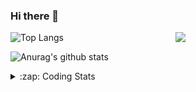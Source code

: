 ### Hi there 👋

<!--
**tao8687/tao8687** is a ✨ _special_ ✨ repository because its `README.md` (this file) appears on your GitHub profile.

Here are some ideas to get you started:

- 🔭 I’m currently working on ...
- 🌱 I’m currently learning ...
- 👯 I’m looking to collaborate on ...
- 🤔 I’m looking for help with ...
- 💬 Ask me about ...
- 📫 How to reach me: ...
- 😄 Pronouns: ...
- ⚡ Fun fact: ...
-->

<img align='right' src="https://media.giphy.com/media/M9gbBd9nbDrOTu1Mqx/giphy.gif" width="240">

  
![Top Langs](https://github-readme-stats.vercel.app/api/top-langs/?username=tao8687&layout=compact&title_color=23238E&text_color=A67D3D)

![Anurag's github stats](https://github-readme-stats.vercel.app/api?username=tao8687&show_icons=true&&text_color=A67D3D&title_color=23238E&show_icons=false&count_private=true&hide=stars)

<details>
  <summary>:zap: Coding Stats</summary>
  <br>
    
<!--START_SECTION:waka-->
![Code Time](http://img.shields.io/badge/Code%20Time-1%2C484%20hrs%2014%20mins-blue)

![Profile Views](http://img.shields.io/badge/Profile%20Views-0-blue)

**🐱 My GitHub Data** 

> 📦 1.5 MB Used in GitHub's Storage 
 > 
> 🚫 Not Opted to Hire
 > 
> 📜 50 Public Repositories 
 > 
> 🔑 25 Private Repositories 
 > 
**I'm an Early 🐤** 

```text
🌞 Morning                1345 commits        ██████████████████████░░░   86.61 % 
🌆 Daytime                87 commits          █░░░░░░░░░░░░░░░░░░░░░░░░   05.60 % 
🌃 Evening                117 commits         ██░░░░░░░░░░░░░░░░░░░░░░░   07.53 % 
🌙 Night                  4 commits           ░░░░░░░░░░░░░░░░░░░░░░░░░   00.26 % 
```
📅 **I'm Most Productive on Wednesday** 

```text
Monday                   224 commits         ████░░░░░░░░░░░░░░░░░░░░░   14.42 % 
Tuesday                  211 commits         ███░░░░░░░░░░░░░░░░░░░░░░   13.59 % 
Wednesday                277 commits         ████░░░░░░░░░░░░░░░░░░░░░   17.84 % 
Thursday                 202 commits         ███░░░░░░░░░░░░░░░░░░░░░░   13.01 % 
Friday                   220 commits         ████░░░░░░░░░░░░░░░░░░░░░   14.17 % 
Saturday                 214 commits         ███░░░░░░░░░░░░░░░░░░░░░░   13.78 % 
Sunday                   205 commits         ███░░░░░░░░░░░░░░░░░░░░░░   13.20 % 
```


📊 **This Week I Spent My Time On** 

```text
🕑︎ Time Zone: Asia/Shanghai

💬 Programming Languages: 
YAML                     2 hrs 4 mins        █████████░░░░░░░░░░░░░░░░   37.65 % 
Other                    1 hr 40 mins        ████████░░░░░░░░░░░░░░░░░   30.29 % 
C++                      50 mins             ████░░░░░░░░░░░░░░░░░░░░░   15.16 % 
Markdown                 16 mins             █░░░░░░░░░░░░░░░░░░░░░░░░   05.09 % 
CMake                    13 mins             █░░░░░░░░░░░░░░░░░░░░░░░░   04.09 % 

🔥 Editors: 
VS Code                  5 hrs 31 mins       █████████████████████████   100.00 % 

🐱‍💻 Projects: 
wheeltec_robot           2 hrs 17 mins       ██████████░░░░░░░░░░░░░░░   41.48 % 
navigation_tutorials     41 mins             ███░░░░░░░░░░░░░░░░░░░░░░   12.58 % 
ackermann_gazebo         39 mins             ███░░░░░░░░░░░░░░░░░░░░░░   11.88 % 
teb_local_planner_tutoria31 mins             ██░░░░░░░░░░░░░░░░░░░░░░░   09.48 % 
autodrive_robot          29 mins             ██░░░░░░░░░░░░░░░░░░░░░░░   08.82 % 

💻 Operating System: 
Linux                    5 hrs 31 mins       █████████████████████████   100.00 % 
```

**I Mostly Code in Python** 

```text
Python                   9 repos             ████████░░░░░░░░░░░░░░░░░   30.00 % 
C++                      8 repos             ███████░░░░░░░░░░░░░░░░░░   26.67 % 
JavaScript               2 repos             ██░░░░░░░░░░░░░░░░░░░░░░░   06.67 % 
Batchfile                1 repo              █░░░░░░░░░░░░░░░░░░░░░░░░   03.33 % 
HTML                     1 repo              █░░░░░░░░░░░░░░░░░░░░░░░░   03.33 % 
```



**Timeline**

![Lines of Code chart](https://raw.githubusercontent.com/tao8687/tao8687/master/assets/bar_graph.png)


 Last Updated on 16/04/2024 01:11:06 UTC
<!--END_SECTION:waka-->
</details>
